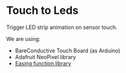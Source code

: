 Touch to Leds
===

Trigger LED strip animation on sensor touch.

We are using:

* BareConductive Touch Board (as Arduino)
* Adafruit NeoPixel library
* [Easing function library](andybrown.me.uk/2010/12/05/animation-on-the-arduino-with-easing-functions/)
